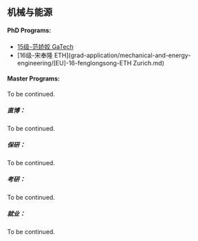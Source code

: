 ## 机械与能源

#### PhD Programs:
- [15级-范娇姣 GaTech](grad-application/mechanical-and-energy-engineering/[US]-15-jiaojiaofan.md)
- [16级-宋奉隆 ETH](grad-application/mechanical-and-energy-engineering/[EU]-16-fenglongsong-ETH Zurich.md)
#### Master Programs:

To be continued.



##### 直博：

To be continued.

##### 保研：

To be continued.

##### 考研：

To be continued.

##### 就业：

To be continued.

